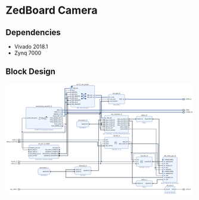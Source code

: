 # ZedBoard Camera

## Dependencies

* Vivado 2018.1
* Zynq 7000

## Block Design

<p align="center">
<img src="../../doc/blocks-zedcam.png">
</p>
